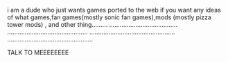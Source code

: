   i am a dude who just wants games ported to the web if you want any ideas of what games,fan games(mostly sonic fan games),mods (mostly pizza tower mods) , and other thing.........
  .......................................
  ..............................................
  .................................................
  .................................................
  
  TALK TO MEEEEEEEE
